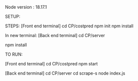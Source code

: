 
Node version : 18.17.1

SETUP:

STEPS: 
[Front end terminal]
cd CP/costpred 
npm init
npm install

In new terminal:
[Back end terminal]
cd CP/server

npm install


TO RUN:

[Front end terminal]
cd CP/costpred 
npm start

[Back end terminal]
cd CP/server
cd scrape-s
node index.js
